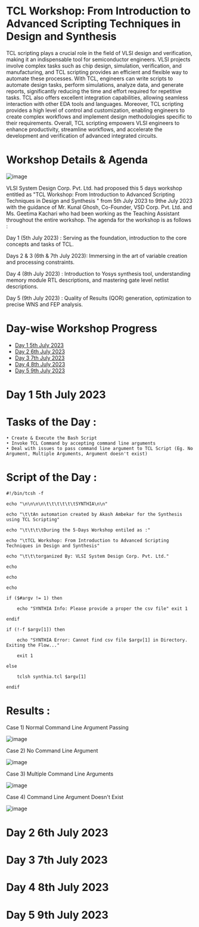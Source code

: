 # TCL Workshop: From Introduction to Advanced Scripting Techniques in Design and Synthesis

TCL scripting plays a crucial role in the field of VLSI design and verification, making it an indispensable tool for semiconductor engineers. VLSI projects involve complex tasks such as chip design, simulation, verification, and manufacturing, and TCL scripting provides an efficient and flexible way to automate these processes. With TCL, engineers can write scripts to automate design tasks, perform simulations, analyze data, and generate reports, significantly reducing the time and effort required for repetitive tasks. TCL also offers excellent integration capabilities, allowing seamless interaction with other EDA tools and languages. Moreover, TCL scripting provides a high level of control and customization, enabling engineers to create complex workflows and implement design methodologies specific to their requirements. Overall, TCL scripting empowers VLSI engineers to enhance productivity, streamline workflows, and accelerate the development and verification of advanced integrated circuits.

# Workshop Details & Agenda

![image](https://github.com/akash-ambekar/VSD-5-DAYS-TCL-SCRIPTING-WORKSHOP/assets/100372947/97e1264e-31a7-4539-a21b-639e3dd31e13)

VLSI System Design Corp. Pvt. Ltd. had proposed this 5 days workshop entitled as "TCL Workshop: From Introduction to Advanced Scripting Techniques in Design and Synthesis
" from 5th July 2023 to 9the July 2023 with the guidance of Mr. Kunal Ghosh, Co-Founder, VSD Corp. Pvt. Ltd. and Ms. Geetima Kachari who had been working as the Teaching Assistant throughout the entire workshop. The agenda for the workshop is as follows :

Day 1 (5th July 2023) : Serving as the foundation, introduction to the core concepts and tasks of TCL. 

Days 2 & 3 (6th & 7th July 2023): Immersing in the art of variable creation and processing constraints. 

Day 4 (8th July 2023) : Introduction to Yosys synthesis tool, understanding memory module RTL descriptions, and mastering gate level netlist descriptions.

Day 5 (9th July 2023) : Quality of Results (QOR) generation, optimization to precise WNS and FEP analysis.

# Day-wise Workshop Progress

- [Day 1 5th July 2023](#Day-1-5th-July-2023)
- [Day 2 6th July 2023](#Day-2-6th-July-2023)
- [Day 3 7th July 2023](#Day-3-7th-July-2023)
- [Day 4 8th July 2023](#Day-4-8th-July-2023)
- [Day 5 9th July 2023](#Day-5-9th-July-2023)

# Day 1  5th July 2023

# Tasks of the Day :

    • Create & Execute the Bash Script
    • Invoke TCL Command by accepting command line arguments
    • Deal with issues to pass command line argument to TCL Script (Eg. No Argument, Multiple Arguments, Argument doesn't exist)

# Script of the Day :


    #!/bin/tcsh -f
    
    echo "\n\n\n\n\t\t\t\t\t\tSYNTHIA\n\n"
    
    echo "\t\tAn automation created by Akash Ambekar for the Synthesis using TCL Scripting"
    
    echo "\t\t\t\tDuring the 5-Days Workshop entiled as :"
    
    echo "\tTCL Workshop: From Introduction to Advanced Scripting Techniques in Design and Synthesis"
    
    echo "\t\t\torganized By: VLSI System Design Corp. Pvt. Ltd."
    
    echo
    
    echo 
    
    echo
    
    if ($#argv != 1) then
    
        echo "SYNTHIA Info: Please provide a proper the csv file" exit 1
        
    endif
    
    if (!-f $argv[1]) then
    
        echo "SYNTHIA Error: Cannot find csv file $argv[1] in Directory. Exiting the Flow..."
        
        exit 1
        
    else
    
        tclsh synthia.tcl $argv[1]
        
    endif

# Results : 

Case 1) Normal Command Line Argument Passing

![image](https://github.com/akash-ambekar/VSD-5-DAYS-TCL-SCRIPTING-WORKSHOP/assets/100372947/b1be5101-3f8d-476d-8156-144e051716a4)

Case 2) No Command Line Argument

![image](https://github.com/akash-ambekar/VSD-5-DAYS-TCL-SCRIPTING-WORKSHOP/assets/100372947/d22920ec-11b0-4335-99c2-320b56c3575d)

Case 3) Multiple Command Line Arguments

![image](https://github.com/akash-ambekar/VSD-5-DAYS-TCL-SCRIPTING-WORKSHOP/assets/100372947/7f4373c8-3e55-4243-bc12-c193d8d39695)

Case 4) Command Line Argument Doesn't Exist

![image](https://github.com/akash-ambekar/VSD-5-DAYS-TCL-SCRIPTING-WORKSHOP/assets/100372947/566fea5d-3cd7-4902-af2a-03e406768235)


# Day 2 6th July 2023

# Day 3 7th July 2023

# Day 4 8th July 2023

# Day 5 9th July 2023

